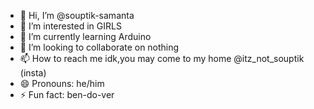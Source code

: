 - 👋 Hi, I’m @souptik-samanta
- 👀 I’m interested in GIRLS
- 🌱 I’m currently learning Arduino
- 💞️ I’m looking to collaborate on nothing
- 📫 How to reach me idk,you may come to my home @itz_not_souptik (insta)
- 😄 Pronouns: he/him
- ⚡ Fun fact: ben-do-ver

<!---
souptik-samanta/souptik-samanta is a ✨ special ✨ repository because its `README.md` (this file) appears on your GitHub profile.
You can click the Preview link to take a look at your changes.
--->
